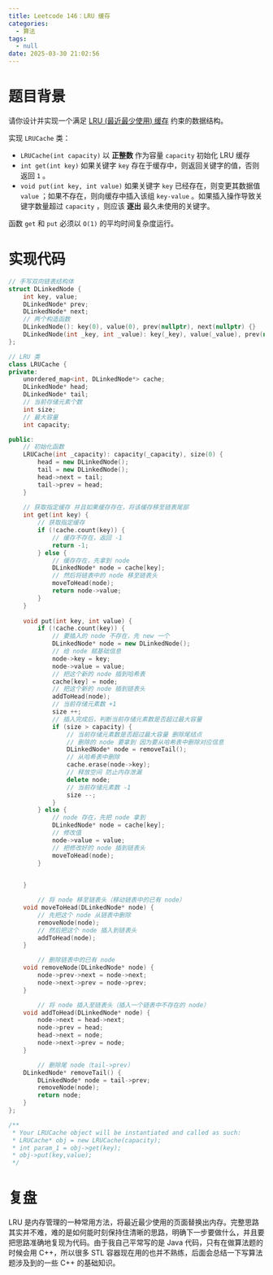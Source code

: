 ```yaml
---
title: Leetcode 146：LRU 缓存
categories:
  - 算法
tags:
  - null
date: 2025-03-30 21:02:56
---
```


# 题目背景

请你设计并实现一个满足 [LRU (最近最少使用) 缓存](https://baike.baidu.com/item/LRU) 约束的数据结构。

实现 `LRUCache` 类：

- `LRUCache(int capacity)` 以 **正整数** 作为容量 `capacity` 初始化 LRU 缓存
- `int get(int key)` 如果关键字 `key` 存在于缓存中，则返回关键字的值，否则返回 `1` 。
- `void put(int key, int value)` 如果关键字 `key` 已经存在，则变更其数据值 `value` ；如果不存在，则向缓存中插入该组 `key-value` 。如果插入操作导致关键字数量超过 `capacity` ，则应该 **逐出** 最久未使用的关键字。

函数 `get` 和 `put` 必须以 `O(1)` 的平均时间复杂度运行。

# 实现代码

```cpp
// 手写双向链表结构体
struct DLinkedNode {
    int key, value;
    DLinkedNode* prev;
    DLinkedNode* next;
    // 两个构造函数
    DLinkedNode(): key(0), value(0), prev(nullptr), next(nullptr) {}
    DLinkedNode(int _key, int _value): key(_key), value(_value), prev(nullptr), next(nullptr) {}
};

// LRU 类
class LRUCache {
private:
    unordered_map<int, DLinkedNode*> cache;
    DLinkedNode* head;
    DLinkedNode* tail;
    // 当前存储元素个数
    int size;
    // 最大容量
    int capacity;

public:
    // 初始化函数
    LRUCache(int _capacity): capacity(_capacity), size(0) {
        head = new DLinkedNode();
        tail = new DLinkedNode();
        head->next = tail;
        tail->prev = head;
    }
    
    // 获取指定缓存 并且如果缓存存在，将该缓存移至链表尾部
    int get(int key) {
        // 获取指定缓存
        if (!cache.count(key)) {
            // 缓存不存在，返回 -1
            return -1;
        } else {
            // 缓存存在，先拿到 node
            DLinkedNode* node = cache[key];
            // 然后将链表中的 node 移至链表头
            moveToHead(node);
            return node->value;
        }
    }
    
    void put(int key, int value) {
        if (!cache.count(key)) {
            // 要插入的 node 不存在，先 new 一个
            DLinkedNode* node = new DLinkedNode();
            // 给 node 赋基础信息
            node->key = key;
            node->value = value;
            // 把这个新的 node 插到哈希表
            cache[key] = node;
            // 把这个新的 node 插到链表头
            addToHead(node);
            // 当前存储元素数 +1
            size ++;
            // 插入完成后，判断当前存储元素数是否超过最大容量
            if (size > capacity) {
                // 当前存储元素数是否超过最大容量 删除尾结点
                // 删除的 node 要拿到 因为要从哈希表中删除对应信息
                DLinkedNode* node = removeTail();
                // 从哈希表中删除
                cache.erase(node->key);
                // 释放空间 防止内存泄漏
                delete node;
                // 当前存储元素数 -1
                size --;
            }
        } else {
            // node 存在，先把 node 拿到
            DLinkedNode* node = cache[key];
            // 修改值
            node->value = value;
            // 把修改好的 node 插到链表头
            moveToHead(node);
        }

        
    }

		// 将 node 移至链表头（移动链表中的已有 node）
    void moveToHead(DLinkedNode* node) {
        // 先把这个 node 从链表中删除
        removeNode(node);
        // 然后把这个 node 插入到链表头
        addToHead(node);
    }

		// 删除链表中的已有 node
    void removeNode(DLinkedNode* node) {
        node->prev->next = node->next;
        node->next->prev = node->prev;
    }

		// 将 node 插入至链表头（插入一个链表中不存在的 node）
    void addToHead(DLinkedNode* node) {
        node->next = head->next;
        node->prev = head;
        head->next = node;
        node->next->prev = node;
    }

		// 删除尾 node（tail->prev）
    DLinkedNode* removeTail() {
        DLinkedNode* node = tail->prev;
        removeNode(node);
        return node;
    }
};

/**
 * Your LRUCache object will be instantiated and called as such:
 * LRUCache* obj = new LRUCache(capacity);
 * int param_1 = obj->get(key);
 * obj->put(key,value);
 */
```

# 复盘

LRU 是内存管理的一种常用方法，将最近最少使用的页面替换出内存。完整思路其实并不难，难的是如何能时刻保持住清晰的思路，明确下一步要做什么，并且要把思路准确地复现为代码。由于我自己平常写的是 Java 代码，只有在做算法题的时候会用 C++，所以很多 STL 容器现在用的也并不熟练，后面会总结一下写算法题涉及到的一些 C++ 的基础知识。
